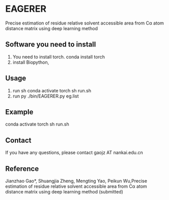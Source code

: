 # EAGERER
Precise estimation of residue relative solvent accessible area from Cα atom distance matrix using deep learning method 


## Software you need to install 
1. You need to install torch. 
conda install torch
2. install Biopython,

## Usage
1. run sh
conda activate torch
sh run.sh 
2. run py
./bin/EAGERER.py  eg.list

## Example

conda activate torch
sh run.sh 

## Contact
If you have any questions, please contact gaojz AT nankai.edu.cn

## Reference
Jianzhao Gao*, Shuangjia Zheng, Mengting Yao, Peikun Wu,Precise estimation of residue relative solvent accessible area from Cα atom distance matrix using deep learning method (submitted)
